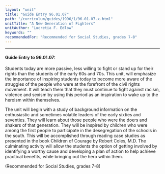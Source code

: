 ```yaml
---
layout: "unit"
title: "Guide Entry 96.01.07"
path: "/curriculum/guides/1996/1/96.01.07.x.html"
unitTitle: "A New Generation of Fighters"
unitAuthor: "Lucretia F. Edlow"
keywords: ""
recommendedFor: "Recommended for Social Studies, grades 7-8"
---
```

<body>
<hr/>
<h4>
Guide Entry to 96.01.07:
</h4>
Students today are more passive, less willing to fight or stand up for their rights than the students of the early 60s and 70s. This unit, will emphasize the importance of inspiring students today to become more aware of the struggles of the people who were at the forefront of the civil rights movement. It will teach them that they must continue to fight against racism, violence and sexism by using this period as an inspiration to wake up to the heroism within themselves.
<p>
The unit will begin with a study of background information on the enthusiastic and sometimes volatile leaders of the early sixties and seventies. They will learn about those people who were the doers and shakers of that generation. They will be inspired by children who were among the first people to participate in the desegregation of the schools in the south. This will be accomplished through reading case studies as presented in the book Children of Courage by Robert Coles, M.D. The culminating activity will allow the students the option of getting involved by identifying a worthy cause and developing a plan of action to help achieve practical benefits, while bringing out the hero within them.
</p>
<p>
(Recommended for Social Studies, grades 7-8)
</p>
</body>